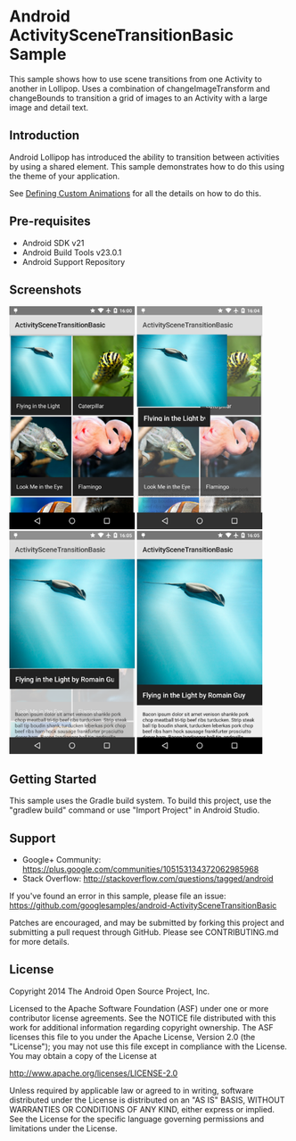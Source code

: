 
Android ActivitySceneTransitionBasic Sample
===================================

This sample shows how to use scene transitions from one Activity to another in Lollipop.
Uses a combination of changeImageTransform and changeBounds to transition a grid of images
to an Activity with a large image and detail text.

Introduction
------------

Android Lollipop has introduced the ability to transition between activities by using a shared element.
This sample demonstrates how to do this using the theme of your application.

See [Defining Custom Animations][1] for all the details on how to do this.

[1]: https://developer.android.com/training/material/animations.html#Transitions

Pre-requisites
--------------

- Android SDK v21
- Android Build Tools v23.0.1
- Android Support Repository

Screenshots
-------------

<img src="screenshots/1-main.png" height="400" alt="Screenshot"/> <img src="screenshots/2-transition.png" height="400" alt="Screenshot"/> <img src="screenshots/3-transition.png" height="400" alt="Screenshot"/> <img src="screenshots/4-detail.png" height="400" alt="Screenshot"/> 

Getting Started
---------------

This sample uses the Gradle build system. To build this project, use the
"gradlew build" command or use "Import Project" in Android Studio.

Support
-------

- Google+ Community: https://plus.google.com/communities/105153134372062985968
- Stack Overflow: http://stackoverflow.com/questions/tagged/android

If you've found an error in this sample, please file an issue:
https://github.com/googlesamples/android-ActivitySceneTransitionBasic

Patches are encouraged, and may be submitted by forking this project and
submitting a pull request through GitHub. Please see CONTRIBUTING.md for more details.

License
-------

Copyright 2014 The Android Open Source Project, Inc.

Licensed to the Apache Software Foundation (ASF) under one or more contributor
license agreements.  See the NOTICE file distributed with this work for
additional information regarding copyright ownership.  The ASF licenses this
file to you under the Apache License, Version 2.0 (the "License"); you may not
use this file except in compliance with the License.  You may obtain a copy of
the License at

http://www.apache.org/licenses/LICENSE-2.0

Unless required by applicable law or agreed to in writing, software
distributed under the License is distributed on an "AS IS" BASIS, WITHOUT
WARRANTIES OR CONDITIONS OF ANY KIND, either express or implied.  See the
License for the specific language governing permissions and limitations under
the License.

